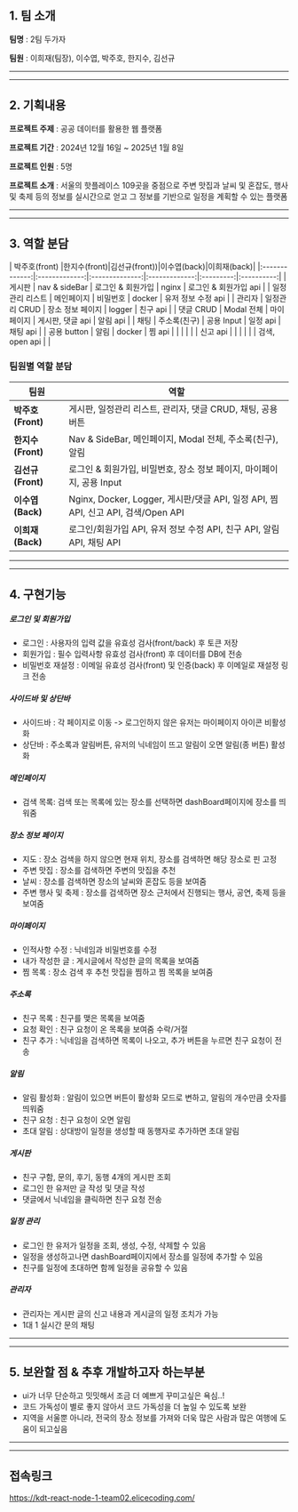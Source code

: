## 1. 팀 소개
**팀명** : 2팀 두가자

**팀원** : 이희재(팀장), 이수엽, 박주호, 한지수, 김선규
<hr />
<hr />

## 2. 기획내용
**프로젝트 주제** : 공공 데이터를 활용한 웹 플랫폼

**프로젝트 기간** : 2024년 12월 16일 ~ 2025년 1월 8일

**프로젝트 인원** : 5명

**프로젝트 소개** : 서울의 핫플레이스 109곳을 중점으로 주변 맛집과 날씨 및 혼잡도, 행사 및 축제 등의 정보를 실시간으로 얻고 그 정보를 기반으로 일정을 계획할 수 있는 플랫폼
<hr />
<hr />

## 3. 역할 분담
| 박주호(front) |한지수(front)|김선규(front))|이수엽(back)|이희재(back)|
|:-------------:|:-------------:|:--------------:|:-------------:|:---------:|:----------:|
| 게시판 | nav & sideBar | 로그인 & 회원가입 | nginx | 로그인 & 회원가입 api |
| 일정관리 리스트 | 메인페이지 | 비밀번호 | docker | 유저 정보 수정 api |
| 관리자 | 일정관리 CRUD | 장소 정보 페이지 | logger | 친구 api |
| 댓글 CRUD | Modal 전체 | 마이페이지 | 게시판, 댓글 api | 알림 api |
| 채팅 | 주소록(친구) | 공용 Input | 일정 api | 채팅 api |
| 공용 button | 알림 | docker | 찜 api |  |
|  |  |  | 신고 api |  |
|  |  |  | 검색, open api |  |

### 팀원별 역할 분담

| **팀원**            | **역할**                                                                 |
|---------------------|--------------------------------------------------------------------------|
| **박주호 (Front)**  | 게시판, 일정관리 리스트, 관리자, 댓글 CRUD, 채팅, 공용 버튼                                                 |
| **한지수 (Front)**  | Nav & SideBar, 메인페이지, Modal 전체, 주소록(친구), 알림                                                |
| **김선규 (Front)**  | 로그인 & 회원가입, 비밀번호, 장소 정보 페이지, 마이페이지, 공용 Input                                      |
| **이수엽 (Back)**   | Nginx, Docker, Logger, 게시판/댓글 API, 일정 API, 찜 API, 신고 API, 검색/Open API                      |
| **이희재 (Back)**   | 로그인/회원가입 API, 유저 정보 수정 API, 친구 API, 알림 API, 채팅 API                                    |

<hr />
<hr />

## 4. 구현기능
##### 로그인 및 회원가입
- 로그인 : 사용자의 입력 값을 유효성 검사(front/back) 후 토큰 저장
- 회원가입 : 필수 입력사항 유효성 검사(front) 후 데이터를 DB에 전송
- 비밀번호 재설정 : 이메일 유효성 검사(front) 및 인증(back) 후 이메일로 재설정 링크 전송

##### 사이드바 및 상단바
- 사이드바 : 각 페이지로 이동 -> 로그인하지 않은 유저는 마이페이지 아이콘 비활성화
- 상단바 : 주소록과 알림버튼, 유저의 닉네임이 뜨고 알림이 오면 알림(종 버튼) 활성화

##### 메인페이지
- 검색 목록: 검색 또는 목록에 있는 장소를 선택하면 dashBoard페이지에 장소를 띄워줌

##### 장소 정보 페이지
- 지도 : 장소 검색을 하지 않으면 현재 위치, 장소를 검색하면 해당 장소로 핀 고정
- 주변 맛집 : 장소를 검색하면 주변의 맛집을 추천
- 날씨 : 장소를 검색하면 장소의 날씨와 혼잡도 등을 보여줌
- 주변 행사 및 축제 : 장소를 검색하면 장소 근처에서 진행되는 행사, 공연, 축제 등을 보여줌

##### 마이페이지
- 인적사항 수정 : 닉네임과 비밀번호를 수정
- 내가 작성한 글 : 게시글에서 작성한 글의 목록을 보여줌
- 찜 목록 : 장소 검색 후 추천 맛집을 찜하고 찜 목록을 보여줌

##### 주소록
- 친구 목록 : 친구를 맺은 목록을 보여줌
- 요청 확인 : 친구 요청이 온 목록을 보여줌 수락/거절
- 친구 추가 : 닉네임을 검색하면 목록이 나오고, 추가 버튼을 누르면 친구 요청이 전송

##### 알림
- 알림 활성화 : 알림이 있으면 버튼이 활성화 모드로 변하고, 알림의 개수만큼 숫자를 띄워줌
- 친구 요청 : 친구 요청이 오면 알림
- 초대 알림 : 상대방이 일정을 생성할 때 동행자로 추가하면 초대 알림

##### 게시판
- 친구 구함, 문의, 후기, 동행 4개의 게시판 조회
- 로그인 한 유저만 글 작성 및 댓글 작성
- 댓글에서 닉네임을 클릭하면 친구 요청 전송

##### 일정 관리
- 로그인 한 유저가 일정을 조회, 생성, 수정, 삭제할 수 있음
- 일정을 생성하고나면 dashBoard페이지에서 장소를 일정에 추가할 수 있음
- 친구를 일정에 초대하면 함께 일정을 공유할 수 있음

##### 관리자
- 관리자는 게시판 글의 신고 내용과 게시글의 일정 조치가 가능
- 1대 1 실시간 문의 채팅

<hr />
<hr />

## 5. 보완할 점 & 추후 개발하고자 하는부분
- ui가 너무 단순하고 밋밋해서 조금 더 예쁘게 꾸미고싶은 욕심..!
- 코드 가독성이 별로 좋지 않아서 코드 가독성을 더 높일 수 있도록 보완
- 지역을 서울뿐 아니라, 전국의 장소 정보를 가져와 더욱 많은 사람과 많은 여행에 도움이 되고싶음

<hr />
<hr />

## 접속링크
https://kdt-react-node-1-team02.elicecoding.com/
